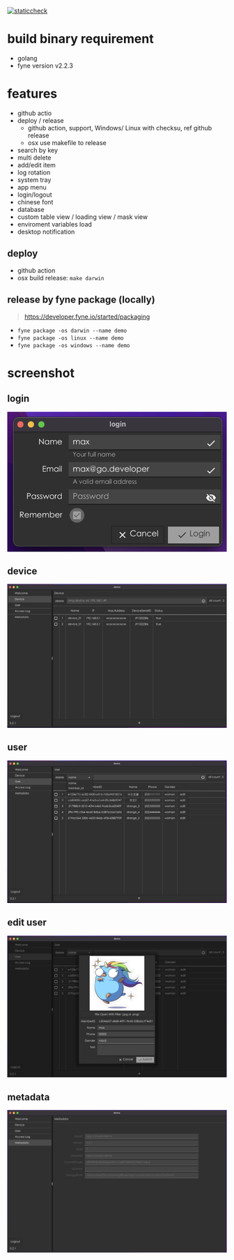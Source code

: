 [![staticcheck](https://github.com/jhaoheng/appconsole/actions/workflows/staticcheck.yml/badge.svg?branch=master)](https://github.com/jhaoheng/appconsole/actions/workflows/staticcheck.yml)

# build binary requirement
- golang
- fyne version v2.2.3

# features
- github actio
- deploy / release 
    - github action, support, Windows/ Linux with checksu, ref github release
    - osx use makefile to release
- search by key
- multi delete
- add/edit item
- log rotation
- system tray
- app menu
- login/logout
- chinese font
- database
- custom table view / loading view / mask view
- enviroment variables load
- desktop notification

## deploy
- github action
- osx build release: `make darwin`

## release by fyne package (locally)
> https://developer.fyne.io/started/packaging

- `fyne package -os darwin --name demo`
- `fyne package -os linux --name demo`
- `fyne package -os windows --name demo`

# screenshot

## login
![login](./resources/readme/1.png)

## device 
![device_view](./resources/readme/2.png)

## user 
![user_view](./resources/readme/3.png)

## edit user 
![user_edit](./resources/readme/4.png)

## metadata 
![metadata](./resources/readme/5.png)